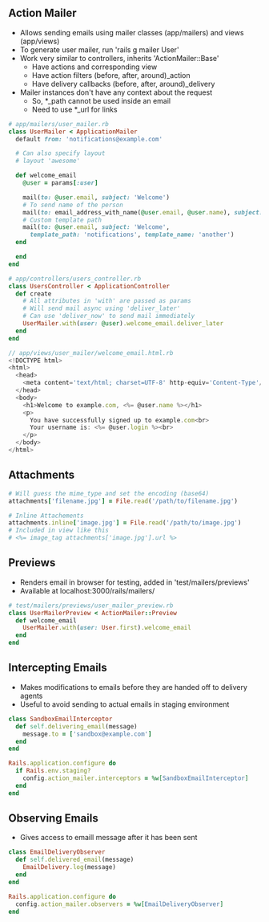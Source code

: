 ## Action Mailer
- Allows sending emails using mailer classes (app/mailers) and views (app/views)
- To generate user mailer, run 'rails g mailer User'
- Work very similar to controllers, inherits 'ActionMailer::Base'
  - Have actions and corresponding view
  - Have action filters (before, after, around)_action
  - Have delivery callbacks (before, after, around)_delivery
- Mailer instances don't have any context about the request
  - So, *_path cannot be used inside an email
  - Need to use *_url for links

```rb
# app/mailers/user_mailer.rb
class UserMailer < ApplicationMailer
  default from: 'notifications@example.com'

  # Can also specify layout
  # layout 'awesome'

  def welcome_email
    @user = params[:user]

    mail(to: @user.email, subject: 'Welcome')
    # To send name of the person
    mail(to: email_address_with_name(@user.email, @user.name), subject: 'Welcome')
    # Custom template path
    mail(to: @user.email, subject: 'Welcome',
      template_path: 'notifications', template_name: 'another')
  end

  end
end

# app/controllers/users_controller.rb
class UsersController < ApplicationController
  def create
    # All attributes in 'with' are passed as params
    # Will send mail async using 'deliver_later'
    # Can use 'deliver_now' to send mail immediately
    UserMailer.with(user: @user).welcome_email.deliver_later
  end
end
```

```js
// app/views/user_mailer/welcome_email.html.rb
<!DOCTYPE html>
<html>
  <head>
    <meta content='text/html; charset=UTF-8' http-equiv='Content-Type'/>
  </head>
  <body>
    <h1>Welcome to example.com, <%= @user.name %></h1>
    <p>
      You have successfully signed up to example.com<br>
      Your username is: <%= @user.login %><br>
    </p>
  </body>
</html>
```

## Attachments
```rb
# Will guess the mime_type and set the encoding (base64)
attachments['filename.jpg'] = File.read('/path/to/filename.jpg')

# Inline Attachements
attachments.inline['image.jpg'] = File.read('/path/to/image.jpg')
# Included in view like this
# <%= image_tag attachments['image.jpg'].url %>
```

## Previews
- Renders email in browser for testing, added in 'test/mailers/previews'
- Available at localhost:3000/rails/mailers/

```rb
# test/mailers/previews/user_mailer_preview.rb
class UserMailerPreview < ActionMailer::Preview
  def welcome_email
    UserMailer.with(user: User.first).welcome_email
  end
end

```

## Intercepting Emails
- Makes modifications to emails before they are handed off to delivery agents
- Useful to avoid sending to actual emails in staging environment

```rb
class SandboxEmailInterceptor
  def self.delivering_email(message)
    message.to = ['sandbox@example.com']
  end
end

Rails.application.configure do
  if Rails.env.staging?
    config.action_mailer.interceptors = %w[SandboxEmailInterceptor]
  end
end
```

## Observing Emails
- Gives access to emaill message after it has been sent

```rb
class EmailDeliveryObserver
  def self.delivered_email(message)
    EmailDelivery.log(message)
  end
end

Rails.application.configure do
  config.action_mailer.observers = %w[EmailDeliveryObserver]
end
```
